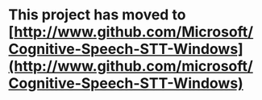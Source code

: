 **This project has moved to [http://www.github.com/Microsoft/Cognitive-Speech-STT-Windows](http://www.github.com/microsoft/Cognitive-Speech-STT-Windows)**
==================

